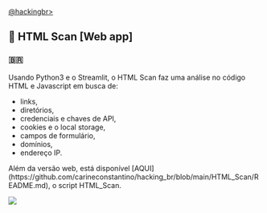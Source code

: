<p align="left">
    <a href="https://github.com/carineconstantino/hackingbr">@hackingbr></a>
</p>

## 👾 HTML Scan [Web app]
### 🇧🇷
<p>Usando Python3 e o Streamlit, o HTML Scan faz uma análise no código HTML e Javascript em busca de: </p>

+ links, 
+ diretórios, 
+ credenciais e chaves de API, 
+ cookies e o local storage, 
+ campos de formulário, 
+ domínios, 
+ endereço IP. 

<p> Além da versão web, está disponível [AQUI](https://github.com/carineconstantino/hacking_br/blob/main/HTML_Scan/README.md), o script HTML_Scan. </p> 

<p align="left">
    <img src="cve_today.png"><p></p>
</p>




#
